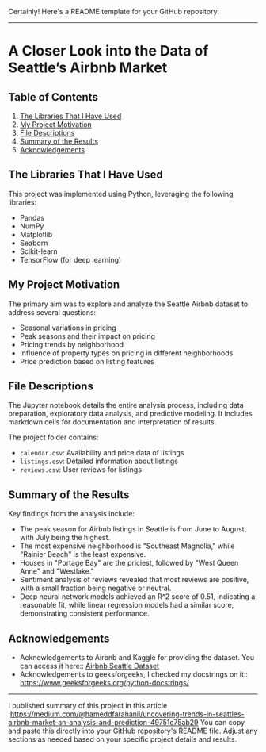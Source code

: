 Certainly! Here's a README template for your GitHub repository:

---

# A Closer Look into the Data of Seattle’s Airbnb Market

## Table of Contents
1. [The Libraries That I Have Used](#the-libraries-that-i-have-used)
2. [My Project Motivation](#my-project-motivation)
3. [File Descriptions](#file-descriptions)
4. [Summary of the Results](#summary-of-the-results)
5. [Acknowledgements](#acknowledgements)

## The Libraries That I Have Used
This project was implemented using Python, leveraging the following libraries:
- Pandas
- NumPy
- Matplotlib
- Seaborn
- Scikit-learn
- TensorFlow (for deep learning)

## My Project Motivation
The primary aim was to explore and analyze the Seattle Airbnb dataset to address several questions:
- Seasonal variations in pricing
- Peak seasons and their impact on pricing
- Pricing trends by neighborhood
- Influence of property types on pricing in different neighborhoods
- Price prediction based on listing features

## File Descriptions
The Jupyter notebook details the entire analysis process, including data preparation, exploratory data analysis, and predictive modeling. It includes markdown cells for documentation and interpretation of results.

The project folder contains:
- `calendar.csv`: Availability and price data of listings
- `listings.csv`: Detailed information about listings
- `reviews.csv`: User reviews for listings

## Summary of the Results
Key findings from the analysis include:
- The peak season for Airbnb listings in Seattle is from June to August, with July being the highest.
- The most expensive neighborhood is "Southeast Magnolia," while "Rainier Beach" is the least expensive.
- Houses in "Portage Bay" are the priciest, followed by "West Queen Anne" and "Westlake."
- Sentiment analysis of reviews revealed that most reviews are positive, with a small fraction being negative or neutral.
- Deep neural network models achieved an R^2 score of 0.51, indicating a reasonable fit, while linear regression models had a similar score, demonstrating consistent performance.

## Acknowledgements
- Acknowledgements to Airbnb and Kaggle for providing the dataset. You can access it here:: [Airbnb Seattle Dataset](https://www.kaggle.com/airbnb/seattle)
- Acknowledgements to geeksforgeeks, I checked my docstrings on it:: https://www.geeksforgeeks.org/python-docstrings/
---
I published summary of this project in this article :https://medium.com/@hameddfarahanii/uncovering-trends-in-seattles-airbnb-market-an-analysis-and-prediction-49751c75ab29
You can copy and paste this directly into your GitHub repository's README file. Adjust any sections as needed based on your specific project details and results.
